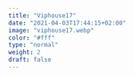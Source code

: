 ```yaml
---
title: "Viphouse17"
date: "2021-04-03T17:44:15+02:00"
image: "viphouse17.webp"
color: "#fff"
type: "normal"
weight: 2
draft: false
---
```

